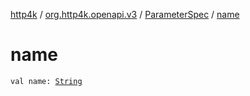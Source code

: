 [http4k](../../index.md) / [org.http4k.openapi.v3](../index.md) / [ParameterSpec](index.md) / [name](./name.md)

# name

`val name: `[`String`](https://kotlinlang.org/api/latest/jvm/stdlib/kotlin/-string/index.html)